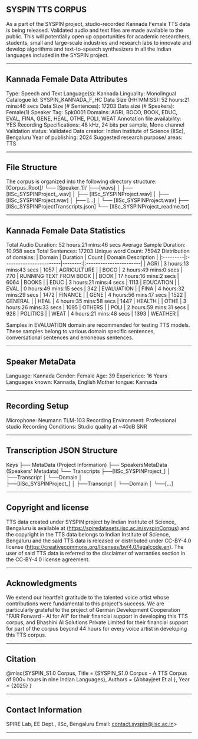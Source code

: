 ## SYSPIN TTS CORPUS

As a part of the SYSPIN project, studio-recorded Kannada Female TTS data is being released.
Validated audio and text files are made available to the public. This will potentially open up
opportunities for academic researchers, students, small and large-scale industries and research
labs to innovate and develop algorithms and text-to-speech synthesizers in all the Indian languages
included in the SYSPIN project.

---

## Kannada Female Data Attributes

Type: Speech and Text
Language(s): Kannada
Linguality: Monolingual
Catalogue Id: SYSPIN_KANNADA_F_HC
Data Size (HH:MM:SS): 52 hours:21 mins:46 secs
Data Size (# Sentences): 17203
Data size (# Speakers): Female(1)
Speaker Tag: Spk0001
Domains: AGRI, BOCO, BOOK, EDUC, EVAL, FINA, GENE, HEAL, OTHE, POLI, WEAT
Annotation file availability: YES
Recording Specifications: 48 kHz, 24 bits per sample, Mono channel
Validation status: Validated
Data creator: Indian Institute of Science (IISc), Bengaluru
Year of publishing: 2024
Suggested research purpose/ areas: TTS

---

## File Structure

The corpus is organized into the following directory structure:
[Corpus_Root]/
└── [Speaker_1]/
      ├──[wavs]
      │    ├── [IISc_SYSPINProject_<languageTag><genderTag><domainTag><uniqueID>.wav]
      │    ├── [IISc_SYSPINProject<languageTag><genderTag><domainTag><uniqueID>.wav]
      │    ├── [IISc_SYSPINProject<languageTag><genderTag><domainTag><uniqueID>.wav]
      │    ├── [...]
      │    └── [IISc_SYSPINProject<languageTag><genderTag><domainTag><uniqueID>.wav]
      ├── [IISc_SYSPINProject<languageTag><genderTag><speakerTag><qualityCheckTag>Transcripts.json]
      └── [IISc_SYSPINProject<languageTag><genderTag><speakerTag><qualityCheckTag>_readme.txt]

---

## Kannada Female Data Statistics

Total Audio Duration:    52 hours:21 mins:46 secs
Average Sample Duration: 10.958 secs
Total Sentences:         17203
Unique word Count:       75942
Distribution of domains:
| Domain   | Duration                |   Count | Domain Description     |
|:---------|:------------------------|--------:|:-----------------------|
| AGRI     | 3 hours:13 mins:43 secs |    1057 | AGRICULTURE            |
| BOCO     | 2 hours:49 mins:0 secs  |    770  | RUNNING TEXT FROM BOOK |
| BOOK     | 17 hours:16 mins:2 secs |    6064 | BOOKS                  |
| EDUC     | 3 hours:21 mins:4 secs  |    1113 | EDUCATION              |
| EVAL     | 0 hours:49 mins:15 secs |    342  | EVALUATION             |
| FINA     | 4 hours:32 mins:29 secs |    1472 | FINANCE                |
| GENE     | 4 hours:56 mins:17 secs |    1522 | GENERAL                |
| HEAL     | 4 hours:35 mins:58 secs |    1447 | HEALTH                 |
| OTHE     | 3 hours:26 mins:33 secs |    1095 | OTHERS                 |
| POLI     | 2 hours:59 mins:31 secs |    928  | POLITICS               |
| WEAT     | 4 hours:21 mins:48 secs |    1393 | WEATHER                |

Samples in EVALUATION domain are recommended for testing TTS models. These samples belong to
various domain specific sentences, conversational sentences and erroneous sentences.

---

## Speaker MetaData

Language: Kannada
Gender: Female
Age: 39
Experience: 16 Years
Languages known: Kannada, English
Mother tongue: Kannada

---

## Recording Setup

Microphone: Neumann TLM-103
Recording Environment: Professional studio
Recording Conditions: Studio quality at ~40dB SNR

---

## Transcription JSON Structure

Keys
├── MetaData (Project Information)
├── SpeakersMetaData (Speakers' Metadata)
└── Transcripts
        ├──[IISc_SYSPINProject_<languageTag><genderTag><domainTag><uniqueID>]
        │ 			├──Transcript
        │ 			└──Domain
        │ 		
        ├──[IISc_SYSPINProject<languageTag><genderTag><domainTag>_<uniqueID>]
        │ 			├──Transcript
        │ 			└──Domain
        │
        └──[...]

---

## Copyright and license

TTS data created under SYSPIN project by Indian Institute of Science, Bengaluru is available
at (https://spiredatasets.iisc.ac.in/syspinCorpus) and the copyright in the TTS data belongs to
Indian Institute of Science, Bengaluru and the said TTS data is released or distributed under
CC-BY-4.0 license (https://creativecommons.org/licenses/by/4.0/legalcode.en). The user of
said TTS data is referred to the disclaimer of warranties section in the CC-BY-4.0 license
agreement.

---

## Acknowledgments

We extend our heartfelt gratitude to the talented voice artist whose contributions were
fundamental to this project's success.
We are particularly grateful to the project of German Development Cooperation "FAIR Forward - AI
for All" for their financial support in developing this TTS corpus, and Bhashini AI Solutions 
Private Limited for their financial support for part of the corpus beyond 44 hours for every 
voice artist in developing this TTS corpus.

---

## Citation

@misc{SYSPIN_S1.0 Corpus,
     	Title = {SYSPIN_S1.0 Corpus - A TTS Corpus of 900+ hours in nine Indian Languages},
     	Authors = {Abhayjeet Et al.},
     	Year = {2025}
}

---

## Contact Information

SPIRE Lab, EE Dept., IISc, Bengaluru
Email: contact.syspin@iisc.ac.in>

---
